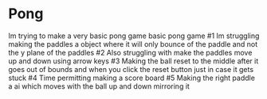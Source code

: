 # Pong
Im trying to make a very basic pong game basic pong game
#1 Im struggling making the paddles a object where it will only bounce of the paddle and not the y plane of the paddles
#2 Also struggling with make the paddles move up and down using arrow keys
#3 Making the ball reset to the middle after it goes out of bounds and when you click the reset button just in case it gets stuck
#4 Time permitting making a score board
#5 Making the right paddle a ai which moves with the ball up and down mirroring it
